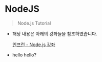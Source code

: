 # NodeJS
> Node.js Tutorial

- 해당 내용은 아래의 강좌들을 참조하였습니다.

	[인프런 - Node.js 강좌](https://www.inflearn.com/course/node-js-%EB%85%B8%EB%93%9C%EC%A0%9C%EC%9D%B4%EC%97%90%EC%8A%A4-%EA%B0%95%EC%A2%8C/)
	
- hello hello?